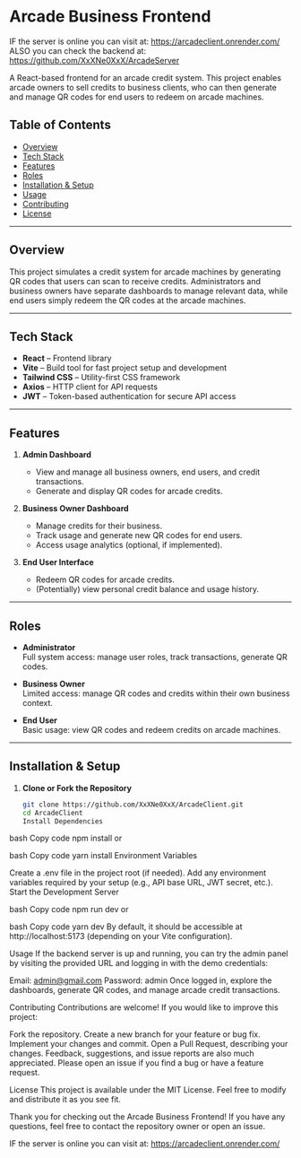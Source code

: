 # Arcade Business Frontend

IF the server is online you can visit at:
https://arcadeclient.onrender.com/
ALSO you can check the backend at:
https://github.com/XxXNe0XxX/ArcadeServer

A React-based frontend for an arcade credit system. This project enables arcade owners to sell credits to business clients, who can then generate and manage QR codes for end users to redeem on arcade machines.

## Table of Contents

- [Overview](#overview)
- [Tech Stack](#tech-stack)
- [Features](#features)
- [Roles](#roles)
- [Installation & Setup](#installation--setup)
- [Usage](#usage)
- [Contributing](#contributing)
- [License](#license)

---

## Overview

This project simulates a credit system for arcade machines by generating QR codes that users can scan to receive credits. Administrators and business owners have separate dashboards to manage relevant data, while end users simply redeem the QR codes at the arcade machines.

---

## Tech Stack

- **React** – Frontend library
- **Vite** – Build tool for fast project setup and development
- **Tailwind CSS** – Utility-first CSS framework
- **Axios** – HTTP client for API requests
- **JWT** – Token-based authentication for secure API access

---

## Features

1. **Admin Dashboard**

   - View and manage all business owners, end users, and credit transactions.
   - Generate and display QR codes for arcade credits.

2. **Business Owner Dashboard**

   - Manage credits for their business.
   - Track usage and generate new QR codes for end users.
   - Access usage analytics (optional, if implemented).

3. **End User Interface**
   - Redeem QR codes for arcade credits.
   - (Potentially) view personal credit balance and usage history.

---

## Roles

- **Administrator**  
  Full system access: manage user roles, track transactions, generate QR codes.

- **Business Owner**  
  Limited access: manage QR codes and credits within their own business context.

- **End User**  
  Basic usage: view QR codes and redeem credits on arcade machines.

---

## Installation & Setup

1. **Clone or Fork the Repository**
   ```bash
   git clone https://github.com/XxXNe0XxX/ArcadeClient.git
   cd ArcadeClient
   Install Dependencies
   ```

bash
Copy code
npm install
or

bash
Copy code
yarn install
Environment Variables

Create a .env file in the project root (if needed).
Add any environment variables required by your setup (e.g., API base URL, JWT secret, etc.).
Start the Development Server

bash
Copy code
npm run dev
or

bash
Copy code
yarn dev
By default, it should be accessible at http://localhost:5173 (depending on your Vite configuration).

Usage
If the backend server is up and running, you can try the admin panel by visiting the provided URL and logging in with the demo credentials:

Email: admin@gmail.com
Password: admin
Once logged in, explore the dashboards, generate QR codes, and manage arcade credit transactions.

Contributing
Contributions are welcome! If you would like to improve this project:

Fork the repository.
Create a new branch for your feature or bug fix.
Implement your changes and commit.
Open a Pull Request, describing your changes.
Feedback, suggestions, and issue reports are also much appreciated. Please open an issue if you find a bug or have a feature request.

License
This project is available under the MIT License. Feel free to modify and distribute it as you see fit.

Thank you for checking out the Arcade Business Frontend!
If you have any questions, feel free to contact the repository owner or open an issue.

IF the server is online you can visit at:
https://arcadeclient.onrender.com/
